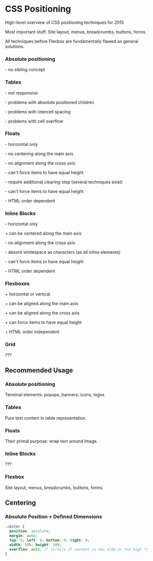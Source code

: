 # CSS Positioning

High-level overview of CSS positioning techniques for 2015

Most important stuff. Site layout, menus, breadcrumbs, buttons, forms. 

All techniques before Flexbox are fundamentally flawed as general solutions.

### Absolute positioning

\- no sibling concept

### Tables

\- not responsive

\- problems with absolute positioned children

\- problems with intercell spacing

\- problems with cell overflow

### Floats

\- horizontal only

\- no centering along the main axis

\- no alignment along the cross axis

\- can't force items to have equal height

\- require additional clearing step (several techniques exist)

\- can't force items to have equal height

\- HTML order dependent

### Inline Blocks

\- horizontal only

\+ can be centered along the main axis

\- no alignment along the cross axis

\- absorb whitespace as characters (as all inline elements)

\- can't force items to have equal height

\- HTML order dependent

### Flexboxes

\+ horizontal or vertical

\+ can be aligned along the main axis

\+ can be aligned along the cross axis

\+ can force items to have equal height

\+ HTML order independent

### Grid

???

## Recommended Usage

### Absolute positioning

Terminal elements: popups, banners, icons, logos

### Tables

Pure text content in table representation.

### Floats

Their primal purpose: wrap text around image.

### Inline Blocks

???

### Flexbox 

Site layout, menus, breadcrumbs, buttons, forms.

## Centering

### Absolute Position + Defined Dimensions

```css
.center {
  position: absolute;
  margin: auto;
  top: 0; left: 0; bottom: 0; right: 0;
  width: 50%; height: 50%;
  overflow: auto; /* scrolls if content is too wide or too high */
}
```
